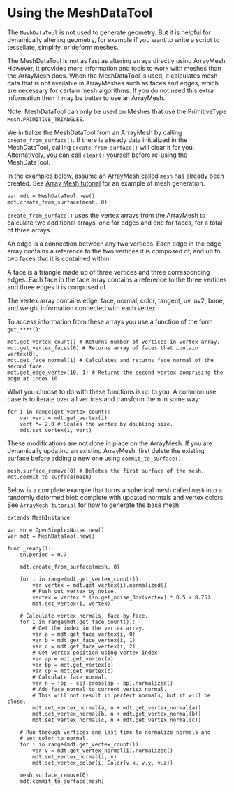 
# Using the MeshDataTool

The `MeshDataTool` is not used to generate geometry. But it is helpful for dynamically altering geometry, for example
if you want to write a script to tessellate, simplify, or deform meshes.

The MeshDataTool is not as fast as altering arrays directly using ArrayMesh. However, it provides more information
and tools to work with meshes than the ArrayMesh does. When the MeshDataTool
is used, it calculates mesh data that is not available in ArrayMeshes such as faces and edges, which are necessary
for certain mesh algorithms. If you do not need this extra information then it may be better to use an ArrayMesh.

Note:
 MeshDataTool can only be used on Meshes that use the PrimitiveType `Mesh.PRIMITIVE_TRIANGLES`.

We initialize the MeshDataTool from an ArrayMesh by calling `create_from_surface()`. If there is already data initialized in the MeshDataTool,
calling `create_from_surface()` will clear it for you. Alternatively, you can call `clear()` yourself before re-using the MeshDataTool.

In the examples below, assume an ArrayMesh called `mesh` has already been created.
See [Array Mesh tutorial](02_arraymesh.md) for an example of mesh generation.

```
var mdt = MeshDataTool.new()
mdt.create_from_surface(mesh, 0)
```

`create_from_surface()` uses the vertex arrays from the ArrayMesh to calculate two additional arrays,
one for edges and one for faces, for a total of three arrays.

An edge is a connection between any two vertices. Each edge in the edge array contains a reference to
the two vertices it is composed of, and up to two faces that it is contained within.

A face is a triangle made up of three vertices and three corresponding edges. Each face in the face array contains
a reference to the three vertices and three edges it is composed of.

The vertex array contains edge, face, normal, color, tangent, uv, uv2, bone, and weight information connected
with each vertex.

To access information from these arrays you use a function of the form `get_****()`:

```
mdt.get_vertex_count() # Returns number of vertices in vertex array.
mdt.get_vertex_faces(0) # Returns array of faces that contain vertex[0].
mdt.get_face_normal(1) # Calculates and returns face normal of the second face.
mdt.get_edge_vertex(10, 1) # Returns the second vertex comprising the edge at index 10.
```

What you choose to do with these functions is up to you. A common use case is to iterate over all vertices
and transform them in some way:

```
for i in range(get_vertex_count):
    var vert = mdt.get_vertex(i)
    vert *= 2.0 # Scales the vertex by doubling size.
    mdt.set_vertex(i, vert)
```

These modifications are not done in place on the ArrayMesh. If you are dynamically updating an existing ArrayMesh,
first delete the existing surface before adding a new one using `commit_to_surface()`:

```
mesh.surface_remove(0) # Deletes the first surface of the mesh.
mdt.commit_to_surface(mesh)
```

Below is a complete example that turns a spherical mesh called `mesh` into a randomly deformed blob complete with updated normals and vertex colors.
See `ArrayMesh tutorial` for how to generate the base mesh.

```
extends MeshInstance

var sn = OpenSimplexNoise.new()
var mdt = MeshDataTool.new()

func _ready():
    sn.period = 0.7

    mdt.create_from_surface(mesh, 0)

    for i in range(mdt.get_vertex_count()):
        var vertex = mdt.get_vertex(i).normalized()
        # Push out vertex by noise.
        vertex = vertex * (sn.get_noise_3dv(vertex) * 0.5 + 0.75)
        mdt.set_vertex(i, vertex)

    # Calculate vertex normals, face-by-face.
    for i in range(mdt.get_face_count()):
        # Get the index in the vertex array.
        var a = mdt.get_face_vertex(i, 0)
        var b = mdt.get_face_vertex(i, 1)
        var c = mdt.get_face_vertex(i, 2)
        # Get vertex position using vertex index.
        var ap = mdt.get_vertex(a)
        var bp = mdt.get_vertex(b)
        var cp = mdt.get_vertex(c)
        # Calculate face normal.
        var n = (bp - cp).cross(ap - bp).normalized()
        # Add face normal to current vertex normal.
        # This will not result in perfect normals, but it will be close.
        mdt.set_vertex_normal(a, n + mdt.get_vertex_normal(a))
        mdt.set_vertex_normal(b, n + mdt.get_vertex_normal(b))
        mdt.set_vertex_normal(c, n + mdt.get_vertex_normal(c))

    # Run through vertices one last time to normalize normals and
    # set color to normal.
    for i in range(mdt.get_vertex_count()):
        var v = mdt.get_vertex_normal(i).normalized()
        mdt.set_vertex_normal(i, v)
        mdt.set_vertex_color(i, Color(v.x, v.y, v.z))

    mesh.surface_remove(0)
    mdt.commit_to_surface(mesh)
```

